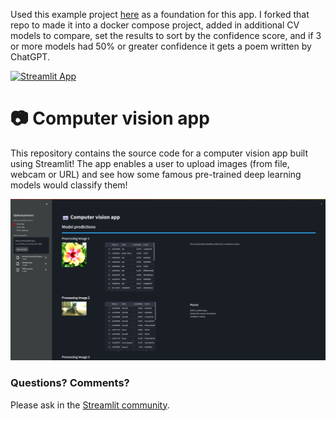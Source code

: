 Used this example project [here](https://github.com/streamlit/example-app-cv-model) as a foundation for this app.
I forked that repo to made it into a docker compose project, added in additional CV models to compare, set the results to sort by the confidence score, and if 3 or more models had 50% or greater confidence it gets a poem written by ChatGPT.

[![Streamlit App](https://static.streamlit.io/badges/streamlit_badge_black_white.svg)](https://share.streamlit.io/streamlit/example-app-cv-model/main)

# 📷 Computer vision app

This repository contains the source code for a computer vision app built using Streamlit! The app enables a user to upload images (from file, webcam or URL) and see how some famous pre-trained deep learning models would classify them!

<img width="600" alt="image" src="https://github.com/cskujawa/example-app-cv-model-docker-compose/blob/main/CV-App.png">


### Questions? Comments?

Please ask in the [Streamlit community](https://discuss.streamlit.io).
